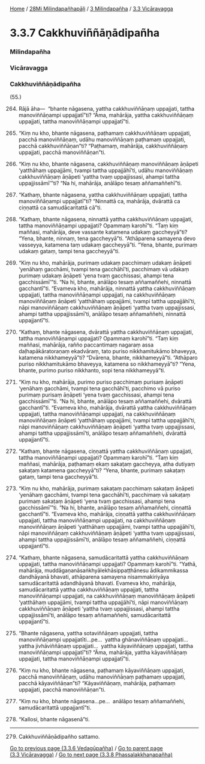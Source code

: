 
[Home](/) / [28Mi Milindapañhapāḷi](/tipitaka/28Mi.md) / [3 Milindapañha](/tipitaka/28Mi/3.md) / [3.3 Vicāravagga](/tipitaka/28Mi/3/3.3.md)

# 3.3.7 Cakkhuviññāṇādipañha

### Milindapañha

### Vicāravagga

### Cakkhuviññāṇādipañha

(55.)

264. Rājā āha—  “bhante nāgasena, yattha cakkhuviññāṇaṃ uppajjati, tattha manoviññāṇampi uppajjatī”ti? “Āma, mahārāja, yattha cakkhuviññāṇaṃ uppajjati, tattha manoviññāṇampi uppajjatī”ti.

265. “Kiṃ nu kho, bhante nāgasena, paṭhamaṃ cakkhuviññāṇaṃ uppajjati, pacchā manoviññāṇaṃ, udāhu manoviññāṇaṃ paṭhamaṃ uppajjati, pacchā cakkhuviññāṇan”ti? “Paṭhamaṃ, mahārāja, cakkhuviññāṇaṃ uppajjati, pacchā manoviññāṇan”ti.

266. “Kiṃ nu kho, bhante nāgasena, cakkhuviññāṇaṃ manoviññāṇaṃ āṇāpeti ‘yatthāhaṃ uppajjāmi, tvampi tattha uppajjāhī’ti, udāhu manoviññāṇaṃ cakkhuviññāṇaṃ āṇāpeti ‘yattha tvaṃ uppajjissasi, ahampi tattha uppajjissāmī’”ti? “Na hi, mahārāja, anālāpo tesaṃ aññamaññehī”ti.

267. “Kathaṃ, bhante nāgasena, yattha cakkhuviññāṇaṃ uppajjati, tattha manoviññāṇampi uppajjatī”ti? “Ninnattā ca, mahārāja, dvārattā ca ciṇṇattā ca samudācaritattā cā”ti.

268. “Kathaṃ, bhante nāgasena, ninnattā yattha cakkhuviññāṇaṃ uppajjati, tattha manoviññāṇampi uppajjati? Opammaṃ karohī”ti. “Taṃ kiṃ maññasi, mahārāja, deve vassante katamena udakaṃ gaccheyyā”ti? “Yena, bhante, ninnaṃ, tena gaccheyyā”ti. “Athāparena samayena devo vasseyya, katamena taṃ udakaṃ gaccheyyā”ti. “Yena, bhante, purimaṃ udakaṃ gataṃ, tampi tena gaccheyyā”ti.

269. “Kiṃ nu kho, mahārāja, purimaṃ udakaṃ pacchimaṃ udakaṃ āṇāpeti ‘yenāhaṃ gacchāmi, tvampi tena gacchāhī’ti, pacchimaṃ vā udakaṃ purimaṃ udakaṃ āṇāpeti ‘yena tvaṃ gacchissasi, ahampi tena gacchissāmī’”ti. “Na hi, bhante, anālāpo tesaṃ aññamaññehi, ninnattā gacchantī”ti. “Evameva kho, mahārāja, ninnattā yattha cakkhuviññāṇaṃ uppajjati, tattha manoviññāṇampi uppajjati, na cakkhuviññāṇaṃ manoviññāṇaṃ āṇāpeti ‘yatthāhaṃ uppajjāmi, tvampi tattha uppajjāhī’ti, nāpi manoviññāṇaṃ cakkhuviññāṇaṃ āṇāpeti ‘yattha tvaṃ uppajjissasi, ahampi tattha uppajjissāmī’ti, anālāpo tesaṃ aññamaññehi, ninnattā uppajjantī”ti.

270. “Kathaṃ, bhante nāgasena, dvārattā yattha cakkhuviññāṇaṃ uppajjati, tattha manoviññāṇampi uppajjati? Opammaṃ karohī”ti. “Taṃ kiṃ maññasi, mahārāja, rañño paccantimaṃ nagaraṃ assa daḷhapākāratoraṇaṃ ekadvāraṃ, tato puriso nikkhamitukāmo bhaveyya, katamena nikkhameyyā”ti? “Dvārena, bhante, nikkhameyyā”ti. “Athāparo puriso nikkhamitukāmo bhaveyya, katamena so nikkhameyyā”ti? “Yena, bhante, purimo puriso nikkhanto, sopi tena nikkhameyyā”ti.

271. “Kiṃ nu kho, mahārāja, purimo puriso pacchimaṃ purisaṃ āṇāpeti ‘yenāhaṃ gacchāmi, tvampi tena gacchāhī’ti, pacchimo vā puriso purimaṃ purisaṃ āṇāpeti ‘yena tvaṃ gacchissasi, ahampi tena gacchissāmī’”ti. “Na hi, bhante, anālāpo tesaṃ aññamaññehi, dvārattā gacchantī”ti. “Evameva kho, mahārāja, dvārattā yattha cakkhuviññāṇaṃ uppajjati, tattha manoviññāṇampi uppajjati, na cakkhuviññāṇaṃ manoviññāṇaṃ āṇāpeti ‘yatthāhaṃ uppajjāmi, tvampi tattha uppajjāhī’ti, nāpi manoviññāṇaṃ cakkhuviññāṇaṃ āṇāpeti ‘yattha tvaṃ uppajjissasi, ahampi tattha uppajjissāmī’ti, anālāpo tesaṃ aññamaññehi, dvārattā uppajjantī”ti.

272. “Kathaṃ, bhante nāgasena, ciṇṇattā yattha cakkhuviññāṇaṃ uppajjati, tattha manoviññāṇampi uppajjati? Opammaṃ karohī”ti. “Taṃ kiṃ maññasi, mahārāja, paṭhamaṃ ekaṃ sakaṭaṃ gaccheyya, atha dutiyaṃ sakaṭaṃ katamena gaccheyyā”ti? “Yena, bhante, purimaṃ sakaṭaṃ gataṃ, tampi tena gaccheyyā”ti.

273. “Kiṃ nu kho, mahārāja, purimaṃ sakaṭaṃ pacchimaṃ sakaṭaṃ āṇāpeti ‘yenāhaṃ gacchāmi, tvampi tena gacchāhī’ti, pacchimaṃ vā sakaṭaṃ purimaṃ sakaṭaṃ āṇāpeti ‘yena tvaṃ gacchissasi, ahampi tena gacchissāmī’”ti. “Na hi, bhante, anālāpo tesaṃ aññamaññehi, ciṇṇattā gacchantī”ti. “Evameva kho, mahārāja, ciṇṇattā yattha cakkhuviññāṇaṃ uppajjati, tattha manoviññāṇampi uppajjati, na cakkhuviññāṇaṃ manoviññāṇaṃ āṇāpeti ‘yatthāhaṃ uppajjāmi, tvampi tattha uppajjāhī’ti, nāpi manoviññāṇaṃ cakkhuviññāṇaṃ āṇāpeti ‘yattha tvaṃ uppajjissasi, ahampi tattha uppajjissāmī’ti, anālāpo tesaṃ aññamaññehi, ciṇṇattā uppajjantī”ti.

274. “Kathaṃ, bhante nāgasena, samudācaritattā yattha cakkhuviññāṇaṃ uppajjati, tattha manoviññāṇampi uppajjati? Opammaṃ karohī”ti. “Yathā, mahārāja, muddāgaṇanāsaṅkhyālekhāsippaṭṭhānesu ādikammikassa dandhāyanā bhavati, athāparena samayena nisammakiriyāya samudācaritattā adandhāyanā bhavati. Evameva kho, mahārāja, samudācaritattā yattha cakkhuviññāṇaṃ uppajjati, tattha manoviññāṇampi uppajjati, na cakkhuviññāṇaṃ manoviññāṇaṃ āṇāpeti ‘yatthāhaṃ uppajjāmi, tvampi tattha uppajjāhī’ti, nāpi manoviññāṇaṃ cakkhuviññāṇaṃ āṇāpeti ‘yattha tvaṃ uppajjissasi, ahampi tattha uppajjissāmī’ti, anālāpo tesaṃ aññamaññehi, samudācaritattā uppajjantī”ti.

275. “Bhante nāgasena, yattha sotaviññāṇaṃ uppajjati, tattha manoviññāṇampi uppajjatīti…pe…  yattha ghānaviññāṇaṃ uppajjati…  yattha jivhāviññāṇaṃ uppajjati…  yattha kāyaviññāṇaṃ uppajjati, tattha manoviññāṇampi uppajjatī”ti? “Āma, mahārāja, yattha kāyaviññāṇaṃ uppajjati, tattha manoviññāṇampi uppajjatī”ti.

276. “Kiṃ nu kho, bhante nāgasena, paṭhamaṃ kāyaviññāṇaṃ uppajjati, pacchā manoviññāṇaṃ, udāhu manoviññāṇaṃ paṭhamaṃ uppajjati, pacchā kāyaviññāṇan”ti? “Kāyaviññāṇaṃ, mahārāja, paṭhamaṃ uppajjati, pacchā manoviññāṇan”ti.

277. “Kiṃ nu kho, bhante nāgasena…pe…  anālāpo tesaṃ aññamaññehi, samudācaritattā uppajjantī”ti.

278. “Kallosi, bhante nāgasenā”ti.

---

279. Cakkhuviññāṇādipañho sattamo.



[Go to previous page (3.3.6 Vedagūpañha)](/tipitaka/28Mi/3/3.3/3.3.6.md) / [Go to parent page (3.3 Vicāravagga)](/tipitaka/28Mi/3/3.3.md) / [Go to next page (3.3.8 Phassalakkhaṇapañha)](/tipitaka/28Mi/3/3.3/3.3.8.md)


